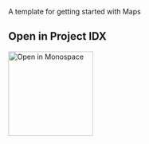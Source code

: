 A template for getting started with Maps

## Open in Project IDX 

<a href="https://idx.google.com/new?template=https://github.com/prakhar1989/idx-templates/tree/main/maps">
  <img
    alt="Open in Monospace"
    src="https://www.gstatic.com/monospace/230815/openinprojectidx.png"
    width="170"
  />
</a>